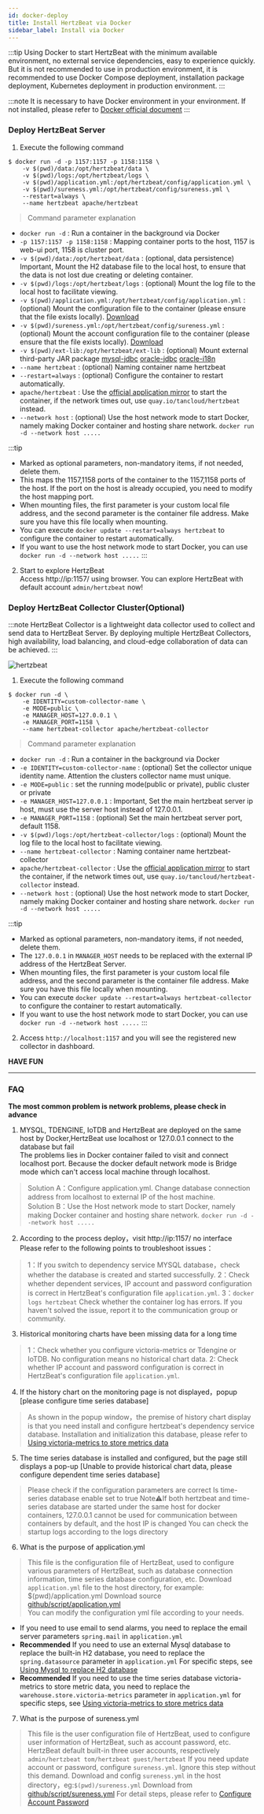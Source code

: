 ```yaml
---
id: docker-deploy  
title: Install HertzBeat via Docker   
sidebar_label: Install via Docker      
---
```


:::tip
Using Docker to start HertzBeat with the minimum available environment, no external service dependencies, easy to experience quickly.    
But it is not recommended to use in production environment, it is recommended to use Docker Compose deployment, installation package deployment, Kubernetes deployment in production environment.
:::

:::note
It is necessary to have Docker environment in your environment. If not installed, please refer to [Docker official document](https://docs.docker.com/get-docker/)
:::

### Deploy HertzBeat Server

1. Execute the following command

```shell 
$ docker run -d -p 1157:1157 -p 1158:1158 \
    -v $(pwd)/data:/opt/hertzbeat/data \
    -v $(pwd)/logs:/opt/hertzbeat/logs \
    -v $(pwd)/application.yml:/opt/hertzbeat/config/application.yml \
    -v $(pwd)/sureness.yml:/opt/hertzbeat/config/sureness.yml \
    --restart=always \
    --name hertzbeat apache/hertzbeat
```

> Command parameter explanation

- `docker run -d` : Run a container in the background via Docker
- `-p 1157:1157 -p 1158:1158`  : Mapping container ports to the host, 1157 is web-ui port, 1158 is cluster port.
- `-v $(pwd)/data:/opt/hertzbeat/data` : (optional, data persistence) Important, Mount the H2 database file to the local host, to ensure that the data is not lost due creating or deleting container.
- `-v $(pwd)/logs:/opt/hertzbeat/logs` : (optional) Mount the log file to the local host to facilitate viewing.
- `-v $(pwd)/application.yml:/opt/hertzbeat/config/application.yml`  : (optional) Mount the configuration file to the container (please ensure that the file exists locally). [Download](https://github.com/apache/hertzbeat/raw/master/script/application.yml)
- `-v $(pwd)/sureness.yml:/opt/hertzbeat/config/sureness.yml`  : (optional) Mount the account configuration file to the container (please ensure that the file exists locally). [Download](https://github.com/apache/hertzbeat/raw/master/script/sureness.yml)
- `-v $(pwd)/ext-lib:/opt/hertzbeat/ext-lib` : (optional) Mount external third-party JAR package [mysql-jdbc](https://dev.mysql.com/get/Downloads/Connector-J/mysql-connector-java-8.0.25.zip) [oracle-jdbc](https://download.oracle.com/otn-pub/otn_software/jdbc/234/ojdbc8.jar) [oracle-i18n](https://repo.mavenlibs.com/maven/com/oracle/database/nls/orai18n/21.5.0.0/orai18n-21.5.0.0.jar)
- `--name hertzbeat` : (optional) Naming container name hertzbeat
- `--restart=always` : (optional) Configure the container to restart automatically.
- `apache/hertzbeat` : Use the [official application mirror](https://hub.docker.com/r/apache/hertzbeat) to start the container, if the network times out, use `quay.io/tancloud/hertzbeat` instead.
- `--network host` : (optional) Use the host network mode to start Docker, namely making Docker container and hosting share network. `docker run -d --network host .....`

:::tip
- Marked as optional parameters, non-mandatory items, if not needed, delete them.
- This maps the 1157,1158 ports of the container to the 1157,1158 ports of the host. If the port on the host is already occupied, you need to modify the host mapping port.
- When mounting files, the first parameter is your custom local file address, and the second parameter is the container file address. Make sure you have this file locally when mounting.
- You can execute `docker update --restart=always hertzbeat` to configure the container to restart automatically.
- If you want to use the host network mode to start Docker, you can use `docker run -d --network host .....` 
:::

2. Start to explore HertzBeat  
   Access http://ip:1157/ using browser. You can explore HertzBeat with default account `admin/hertzbeat` now!

### Deploy HertzBeat Collector Cluster(Optional)

:::note
HertzBeat Collector is a lightweight data collector used to collect and send data to HertzBeat Server.
By deploying multiple HertzBeat Collectors, high availability, load balancing, and cloud-edge collaboration of data can be achieved.
:::

![hertzbeat](/img/docs/cluster-arch.png)

1. Execute the following command

```shell 
$ docker run -d \
    -e IDENTITY=custom-collector-name \
    -e MODE=public \
    -e MANAGER_HOST=127.0.0.1 \
    -e MANAGER_PORT=1158 \
    --name hertzbeat-collector apache/hertzbeat-collector
```

> Command parameter explanation

- `docker run -d` : Run a container in the background via Docker
- `-e IDENTITY=custom-collector-name`  : (optional) Set the collector unique identity name. Attention the clusters collector name must unique.
- `-e MODE=public` : set the running mode(public or private), public cluster or private
- `-e MANAGER_HOST=127.0.0.1` : Important, Set the main hertzbeat server ip host, must use the server host instead of 127.0.0.1.
- `-e MANAGER_PORT=1158` :  (optional) Set the main hertzbeat server port, default 1158.
- `-v $(pwd)/logs:/opt/hertzbeat-collector/logs` : (optional) Mount the log file to the local host to facilitate viewing.
- `--name hertzbeat-collector` : Naming container name hertzbeat-collector
- `apache/hertzbeat-collector` : Use the [official application mirror](https://hub.docker.com/r/apache/hertzbeat-collector) to start the container, if the network times out, use `quay.io/tancloud/hertzbeat-collector` instead.
- `--network host` : (optional) Use the host network mode to start Docker, namely making Docker container and hosting share network. `docker run -d --network host .....`

:::tip
- Marked as optional parameters, non-mandatory items, if not needed, delete them.
- The `127.0.0.1` in `MANAGER_HOST` needs to be replaced with the external IP address of the HertzBeat Server.
- When mounting files, the first parameter is your custom local file address, and the second parameter is the container file address. Make sure you have this file locally when mounting.
- You can execute `docker update --restart=always hertzbeat-collector` to configure the container to restart automatically.
- If you want to use the host network mode to start Docker, you can use `docker run -d --network host .....` 
:::

2. Access `http://localhost:1157` and you will see the registered new collector in dashboard.

**HAVE FUN**

----

### FAQ  

**The most common problem is network problems, please check in advance**

1. MYSQL, TDENGINE, IoTDB and HertzBeat are deployed on the same host by Docker,HertzBeat use localhost or 127.0.0.1 connect to the database but fail     
The problems lies in Docker container failed to visit and connect localhost port. Because the docker default network mode is Bridge mode which can't access local machine through localhost.
> Solution A：Configure application.yml. Change database connection address from localhost to external IP of the host machine.     
> Solution B：Use the Host network mode to start Docker, namely making Docker container and hosting share network. `docker run -d --network host .....`   

2. According to the process deploy，visit http://ip:1157/ no interface   
Please refer to the following points to troubleshoot issues：  
> 1：If you switch to dependency service MYSQL database，check whether the database is created and started successfully.
> 2：Check whether dependent services, IP account and password configuration is correct in HertzBeat's configuration file `application.yml`.
> 3：`docker logs hertzbeat` Check whether the container log has errors. If you haven't solved the issue, report it to the communication group or community.

3. Historical monitoring charts have been missing data for a long time  
> 1：Check whether you configure victoria-metrics or Tdengine or IoTDB. No configuration means no historical chart data.
> 2: Check whether IP account and password configuration is correct in HertzBeat's configuration file `application.yml`.

4. If the history chart on the monitoring page is not displayed，popup [please configure time series database]
> As shown in the popup window，the premise of history chart display is that you need install and configure hertzbeat's dependency service database.
> Installation and initialization this database, please refer to [Using victoria-metrics to store metrics data](victoria-metrics-init)

5. The time series database is installed and configured, but the page still displays a pop-up [Unable to provide historical chart data, please configure dependent time series database]
> Please check if the configuration parameters are correct
> Is time-series database enable set to true
> Note⚠️If both hertzbeat and time-series database are started under the same host for docker containers, 127.0.0.1 cannot be used for communication between containers by default, and the host IP is changed
> You can check the startup logs according to the logs directory

6. What is the purpose of application.yml

> This file is the configuration file of HertzBeat, used to configure various parameters of HertzBeat, such as database connection information, time series database configuration, etc.
> Download `application.yml` file to the host directory, for example: $(pwd)/application.yml
> Download source [github/script/application.yml](https://github.com/apache/hertzbeat/raw/master/script/application.yml)   
You can modify the configuration yml file according to your needs.
- If you need to use email to send alarms, you need to replace the email server parameters `spring.mail` in `application.yml`
- **Recommended** If you need to use an external Mysql database to replace the built-in H2 database, you need to replace the `spring.datasource` parameter in `application.yml` For specific steps, see [Using Mysql to replace H2 database](mysql-change)
- **Recommended** If you need to use the time series database victoria-metrics to store metric data, you need to replace the `warehouse.store.victoria-metrics` parameter in `application.yml` for specific steps, see [Using victoria-metrics to store metrics data](victoria-metrics-init)   

7. What is the purpose of sureness.yml

> This file is the user configuration file of HertzBeat, used to configure user information of HertzBeat, such as account password, etc.
> HertzBeat default built-in three user accounts, respectively `admin/hertzbeat tom/hertzbeat guest/hertzbeat`
> If you need update account or password, configure `sureness.yml`. Ignore this step without this demand.
> Download and config `sureness.yml` in the host directory，eg:`$(pwd)/sureness.yml`
> Download from [github/script/sureness.yml](https://github.com/apache/hertzbeat/raw/master/script/sureness.yml)
> For detail steps, please refer to [Configure Account Password](account-modify)
